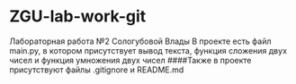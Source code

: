 # ZGU-lab-work-git
Лабораторная работа №2 Сологубовой Влады
В проекте есть файл main.py, в котором присутствует вывод текста, функция сложения двух чисел и функция умножения двух чисел
####Также в проекте присутствуют файлы .gitignore и README.md
